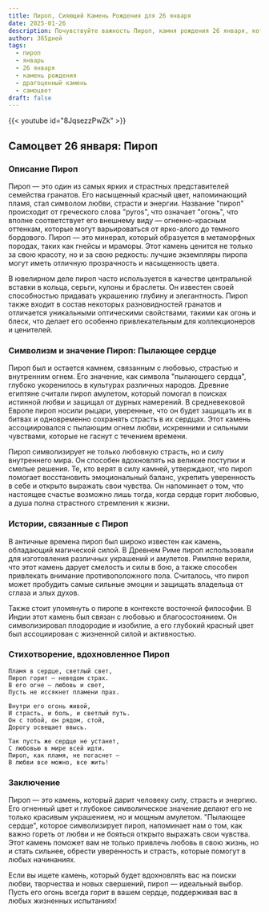 ```yaml
---
title: Пироп, Сияющий Камень Рождения для 26 января
date: 2025-01-26
description: Почувствуйте важность Пироп, камня рождения 26 января, который символизирует Пылающее сердце. Пусть его красота и значение осветят ваш день.
author: 365дней
tags:
  - пироп
  - январь
  - 26 января
  - камень рождения
  - драгоценный камень
  - самоцвет
draft: false
---
```


{{< youtube id="8JqsezzPwZk" >}}

## Самоцвет 26 января: Пироп

### Описание Пироп

Пироп — это один из самых ярких и страстных представителей семейства гранатов. Его насыщенный красный цвет, напоминающий пламя, стал символом любви, страсти и энергии. Название "пироп" происходит от греческого слова "pyros", что означает "огонь", что вполне соответствует его внешнему виду — огненно-красным оттенкам, которые могут варьироваться от ярко-алого до темного бордового. Пироп — это минерал, который образуется в метаморфных породах, таких как гнейсы и мраморы. Этот камень ценится не только за свою красоту, но и за свою редкость: лучшие экземпляры пиропа могут иметь отличную прозрачность и насыщенность цвета.

В ювелирном деле пироп часто используется в качестве центральной вставки в кольца, серьги, кулоны и браслеты. Он известен своей способностью придавать украшению глубину и элегантность. Пироп также входит в состав некоторых разновидностей гранатов и отличается уникальными оптическими свойствами, такими как огонь и блеск, что делает его особенно привлекательным для коллекционеров и ценителей.

### Символизм и значение Пироп: Пылающее сердце

Пироп был и остается камнем, связанным с любовью, страстью и внутренним огнем. Его значение, как символа "пылающего сердца", глубоко укоренилось в культурах различных народов. Древние египтяне считали пироп амулетом, который помогал в поисках истинной любви и защищал от дурных намерений. В средневековой Европе пироп носили рыцари, уверенные, что он будет защищать их в битвах и одновременно сохранять страсть в их сердцах. Этот камень ассоциировался с пылающим огнем любви, искренними и сильными чувствами, которые не гаснут с течением времени.

Пироп символизирует не только любовную страсть, но и силу внутреннего мира. Он способен вдохновлять на великие поступки и смелые решения. Те, кто верят в силу камней, утверждают, что пироп помогает восстановить эмоциональный баланс, укрепить уверенность в себе и открыто выражать свои чувства. Он напоминает о том, что настоящее счастье возможно лишь тогда, когда сердце горит любовью, а душа полна страстного стремления к жизни.

### Истории, связанные с Пироп

В античные времена пироп был широко известен как камень, обладающий магической силой. В Древнем Риме пироп использовали для изготовления различных украшений и амулетов. Римляне верили, что этот камень дарует смелость и силы в бою, а также способен привлекать внимание противоположного пола. Считалось, что пироп может пробудить самые сильные эмоции и защищать владельца от сглаза и злых духов.

Также стоит упомянуть о пиропе в контексте восточной философии. В Индии этот камень был связан с любовью и благосостоянием. Он символизировал плодородие и изобилие, а его глубокий красный цвет был ассоциирован с жизненной силой и активностью.

### Стихотворение, вдохновленное Пироп

	Пламя в сердце, светлый свет,  
	Пироп горит — неведом страх.  
	В его огне — любовь и свет,  
	Пусть не иссякнет пламени прах.
	
	Внутри его огонь живой,  
	И страсть, и боль, и светлый путь.  
	Он с тобой, он рядом, стой,  
	Дорогу освещает ввысь.
	
	Так пусть же сердце не устанет,  
	С любовью в мире всей идти.  
	Пироп, как пламя, не погаснет —  
	В любви все можно, все жить!

### Заключение

Пироп — это камень, который дарит человеку силу, страсть и энергию. Его огненный цвет и глубокое символическое значение делают его не только красивым украшением, но и мощным амулетом. "Пылающее сердце", которое символизирует пироп, напоминает нам о том, как важно гореть от любви и не бояться открыто выражать свои чувства. Этот камень поможет вам не только привлечь любовь в свою жизнь, но и стать сильнее, обрести уверенность и страсть, которые помогут в любых начинаниях.

Если вы ищете камень, который будет вдохновлять вас на поиски любви, творчества и новых свершений, пироп — идеальный выбор. Пусть его огонь всегда горит в вашем сердце, поддерживая вас в любых жизненных испытаниях!